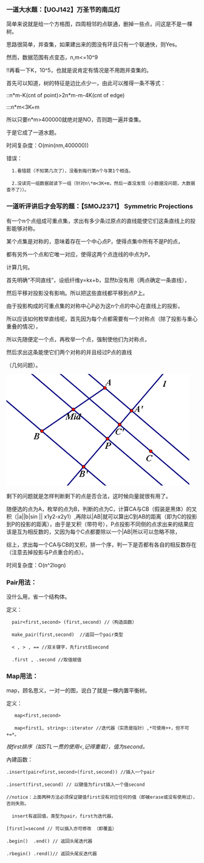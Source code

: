 ### 一道大水题：【UOJ142】万圣节的南瓜灯 ###

   简单来说就是给一个方格图，四周相邻的点联通，删掉一些点，问这是不是一棵树。

思路很简单，并查集，如果建出来的图没有环且只有一个联通快，则Yes。

然而，数据范围有点变态，n,m<=10^9 

!!再看一下K，10^5，也就是说肯定有情况是不用跑并查集的。

首先可以知道，树的特征是边比点少一，由此可以推得一条不等式：

::n\*m-K(cnt of point)\>2n\*m-m-4K(cnt of edge)

:::n\*m<3K+m

所以只要n\*m\>400000就绝对是NO，否则跑一遍并查集。

于是它成了一道水题。

时间复杂度：O(min(nm,400000))

错误：

      1.看错题（不知第几次了），没看到每行第n个与第1个相连。
 
      2.没读完一组数据就读下一组（针对n\*m<3K+m，然后一直没发现（小数据没问题，大数据查不了））。

### 一道听评讲后才会写的题：【SMOJ2371】 Symmetric Projections ###

有一个n个点组成可重点集，求出有多少条过原点的直线能使它们这条直线上的投影能够对称。

某个点集是对称的，意味着存在一个中心点P，使得点集中所有不是P的点，

都有另外一个点和它唯一对应，使得这两个点连线的中点为P。

计算几何。

首先明确“不同直线”，设纸纤维y=kx+b，显然b没有用（两点确定一条直线），

然后平移对投影没有影响。所以把这些直线都平移到点P上。

由于投影构成的可重点集的对称中心P必为这n个点的中心在直线上的投影，

所以应该如何枚举直线呢，首先因为每个点都需要有一个对称点（除了投影与重心重叠的情况），

所以先随便定一个点，再枚举一个点，强制使他们为对称点，

然后求出这条能使它们两个对称的并且经过P点的直线

（几何问题）。

![pic](https://github.com/cnwangjihe/MyCode/blob/master/%E6%80%BB%E7%BB%93/pic/2017.12.28.1.png)

剩下的问题就是怎样判断剩下的点是否合法，这时候向量就很有用了。

随便选的点为A，枚举的点为B，判断的点为C，计算CA与CB（假装是黑体）的叉积（|a||b|sin || x1y2-x2y1）,再除以|AB|就可以算出C到AB的距离（即为C的投影到P的投影的距离），由于是叉积（带符号），P点投影不同侧的点求出来的结果应该是互为相反数的，又因为每个C点都要除以一个|AB|所以可以忽略不除，

综上，求出每一个CA与CB的叉积，排一个序，判一下是否都有各自的相反数存在（注意去掉投影与P点重合的点）。

时间复杂度：O(n^2logn)

### Pair用法： ###

没什么用，省一个结构体。

定义： 

      pair<first,second> (first,second) //（构造函数）

      make_pair(first,second)  //返回一个pair类型

      < , > , == //双关键字，先first后second

      .first , .second //取值赋值

### Map用法： ###

map，顾名思义，一对一的图，说白了就是一棵内置平衡树。

定义： 
      
       map<first,second>

       map<first1, string>::iterator //迭代器（实质是指针）,*可使用++，但不可+=*。

*按first排序（如STL一贯的使用<,记得重载），值为second。*

內建函数：
 
    .insert(pair<first,second>(first,second)) //插入一个pair
 
    .insert(first,second) // 以键值为first插入一个值second
 
    //notice：上面两种方法必须保证键值first没有对应任何的值（即被erase或没有使用过），否则失败。
 
      insert有返回值，类型为pair，first为迭代器，
 
    [first]=second // 可以插入亦可修改 （即覆盖）
 
    .begin()  .end() // 返回头尾迭代器

    .rbegin() .rend()// 返回头尾反迭代器
